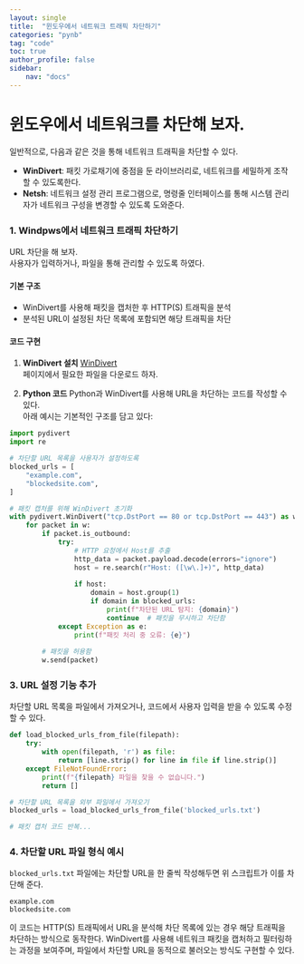 ```yaml
---
layout: single
title:  "윈도우에서 네트워크 트래픽 차단하기"
categories: "pynb"
tag: "code"
toc: true
author_profile: false
sidebar:
    nav: "docs"
---
```


# 윈도우에서 네트워크를 차단해 보자.  
일반적으로, 다음과 같은 것을 통해 네트워크 트래픽을 차단할 수 있다.  
- **WinDivert**: 패킷 가로채기에 중점을 둔 라이브러리로, 네트워크를 세밀하게 조작할 수 있도록한다.  
- **Netsh**: 네트워크 설정 관리 프로그램으로, 명령줄 인터페이스를 통해 시스템 관리자가 네트워크 구성을 변경할 수 있도록 도와준다.  

### 1. Windpws에서 네트워크 트래픽 차단하기
URL 차단을 해 보자.  
사용자가 입력하거나, 파일을 통해 관리할 수 있도록 하였다.  

#### 기본 구조
- WinDivert를 사용해 패킷을 캡처한 후 HTTP(S) 트래픽을 분석  
- 분석된 URL이 설정된 차단 목록에 포함되면 해당 트래픽을 차단  

#### 코드 구현

1. **WinDivert 설치**
   [WinDivert](https://reqrypt.org/windivert.html)  
   페이지에서 필요한 파일을 다운로드 하자.  

2. **Python 코드**
   Python과 WinDivert를 사용해 URL을 차단하는 코드를 작성할 수 있다.  
   아래 예시는 기본적인 구조를 담고 있다:  

```python
import pydivert
import re

# 차단할 URL 목록을 사용자가 설정하도록
blocked_urls = [
    "example.com",
    "blockedsite.com",
]

# 패킷 캡처를 위해 WinDivert 초기화
with pydivert.WinDivert("tcp.DstPort == 80 or tcp.DstPort == 443") as w:
    for packet in w:
        if packet.is_outbound:
            try:
                # HTTP 요청에서 Host를 추출
                http_data = packet.payload.decode(errors="ignore")
                host = re.search(r"Host: ([\w\.]+)", http_data)
                
                if host:
                    domain = host.group(1)
                    if domain in blocked_urls:
                        print(f"차단된 URL 탐지: {domain}")
                        continue  # 패킷을 무시하고 차단함
            except Exception as e:
                print(f"패킷 처리 중 오류: {e}")
                
        # 패킷을 허용함
        w.send(packet)
```

### 3. URL 설정 기능 추가
차단할 URL 목록을 파일에서 가져오거나, 코드에서 사용자 입력을 받을 수 있도록 수정할 수 있다.  

```python
def load_blocked_urls_from_file(filepath):
    try:
        with open(filepath, 'r') as file:
            return [line.strip() for line in file if line.strip()]
    except FileNotFoundError:
        print(f"{filepath} 파일을 찾을 수 없습니다.")
        return []

# 차단할 URL 목록을 외부 파일에서 가져오기
blocked_urls = load_blocked_urls_from_file('blocked_urls.txt')

# 패킷 캡처 코드 반복...
```

### 4. 차단할 URL 파일 형식 예시
`blocked_urls.txt` 파일에는 차단할 URL을 한 줄씩 작성해두면 위 스크립트가 이를 차단해 준다.  

```
example.com
blockedsite.com
```

이 코드는 HTTP(S) 트래픽에서 URL을 분석해 차단 목록에 있는 경우 해당 트래픽을 차단하는 방식으로 동작한다.  WinDivert를 사용해 네트워크 패킷을 캡처하고 필터링하는 과정을 보여주며, 파일에서 차단할 URL을 동적으로 불러오는 방식도 구현할 수 있다.  